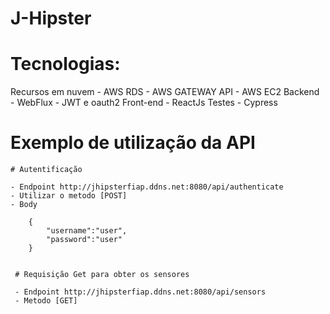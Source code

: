 # J-Hipster

# Tecnologias:
  Recursos em nuvem
    - AWS RDS
    - AWS GATEWAY API
    - AWS EC2
  Backend
    - WebFlux
    - JWT e oauth2
  Front-end
    - ReactJs
  Testes
    - Cypress

  
# Exemplo de utilização da API
    
    # Autentificação

    - Endpoint http://jhipsterfiap.ddns.net:8080/api/authenticate
    - Utilizar o metodo [POST]
    - Body
    
        {
            "username":"user",
            "password":"user"
        }
        
        
     # Requisição Get para obter os sensores
     
     - Endpoint http://jhipsterfiap.ddns.net:8080/api/sensors
     - Metodo [GET]
          
 
